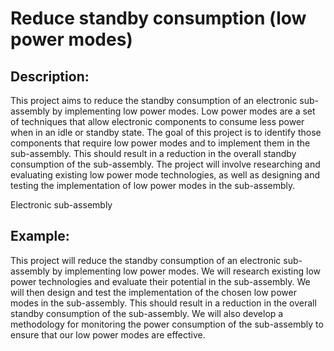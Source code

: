 # Reduce standby consumption (low power modes)

## Description:
This project aims to reduce the standby consumption of an electronic sub-assembly by implementing low power modes. Low power modes are a set of techniques that allow electronic components to consume less power when in an idle or standby state. The goal of this project is to identify those components that require low power modes and to implement them in the sub-assembly. This should result in a reduction in the overall standby consumption of the sub-assembly. The project will involve researching and evaluating existing low power mode technologies, as well as designing and testing the implementation of low power modes in the sub-assembly.

Electronic sub-assembly

## Example:
This project will reduce the standby consumption of an electronic sub-assembly by implementing low power modes. We will research existing low power technologies and evaluate their potential in the sub-assembly. We will then design and test the implementation of the chosen low power modes in the sub-assembly. This should result in a reduction in the overall standby consumption of the sub-assembly. We will also develop a methodology for monitoring the power consumption of the sub-assembly to ensure that our low power modes are effective.